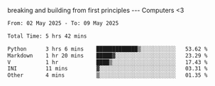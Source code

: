 breaking and building from first principles --- Computers <3

<!--START_SECTION:waka-->

```txt
From: 02 May 2025 - To: 09 May 2025

Total Time: 5 hrs 42 mins

Python      3 hrs 6 mins    █████████████▒░░░░░░░░░░░   53.62 %
Markdown    1 hr 20 mins    █████▓░░░░░░░░░░░░░░░░░░░   23.29 %
V           1 hr            ████▒░░░░░░░░░░░░░░░░░░░░   17.43 %
INI         11 mins         ▓░░░░░░░░░░░░░░░░░░░░░░░░   03.31 %
Other       4 mins          ▒░░░░░░░░░░░░░░░░░░░░░░░░   01.35 %
```

<!--END_SECTION:waka-->
